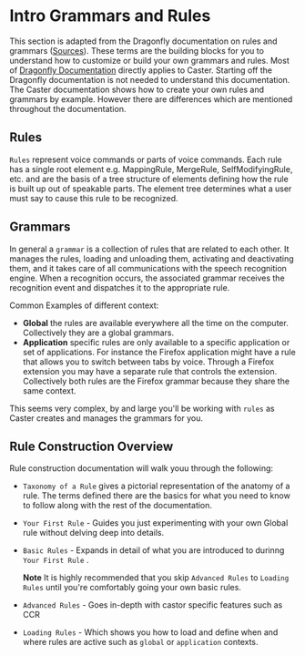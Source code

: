 # Intro Grammars and Rules

This section is adapted from the Dragonfly documentation on rules and grammars ([Sources](https://dragonfly2.readthedocs.io/en/latest/object_model.html)). These terms are the building blocks for you to understand how to customize or build your own grammars and rules. Most of [Dragonfly Documentation](https://dragonfly2.readthedocs.io/en/latest/index.html) directly applies to Caster. Starting off the Dragonfly documentation is not needed to understand this documentation. The Caster documentation shows how to create your own rules and grammars by example. However there are differences which are mentioned throughout the documentation. 

## Rules

`Rules` represent voice commands or parts of voice commands. Each rule has a single root element e.g. MappingRule, MergeRule, SelfModifyingRule, etc. and are the basis of a tree structure of elements defining how the rule is built up out of speakable parts. The element tree determines what a user must say to cause this rule to be recognized.

## Grammars

In general a `grammar` is a collection of rules that are related to each other. It manages the rules, loading and unloading them, activating and deactivating them, and it takes care of all communications with the speech recognition engine. When a recognition occurs, the associated grammar receives the recognition event and dispatches it to the appropriate rule.

Common Examples of different context:

- **Global** the rules are available everywhere all the time on the computer. Collectively they are a global grammars.
- **Application** specific rules are only available to a specific application or set of applications. For instance the Firefox application might have a rule that allows you to switch between tabs by voice. Through a Firefox extension you may have a separate rule that controls the extension. Collectively both rules are the Firefox grammar because they share the same context.

This seems very complex, by and large you'll be working with `rules` as Caster creates and manages the grammars for you.

## **Rule Construction Overview**

Rule construction documentation will walk youu through the following:

- `Taxonomy of a Rule`  gives a pictorial representation of the anatomy of a rule.  The terms defined there are the basics for what you need to know to follow along with the rest of the documentation.

- `Your First Rule` - Guides you just experimenting with your own Global rule without delving deep into details.

- `Basic Rules` - Expands in detail of what you are introduced to durinng `Your First Rule` . 
  
  **Note** It is highly recommended that you skip `Advanced Rules` to `Loading Rules` until you're comfortably going your own basic rules.

- `Advanced Rules` - Goes in-depth with castor specific features such as CCR

- `Loading Rules` - Which shows you how to load and define when and where rules are active such as `global` or `application` contexts.